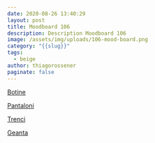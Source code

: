 ```yaml
---
date: 2020-08-26 13:40:29
layout: post
title: Moodboard 106
description: Description Moodboard 106
image: /assets/img/uploads/106-mood-board.png
category: "{{slug}}"
tags:
  - beige
author: thiagorossener
paginate: false
---
```

[Botine](http://bit.do/fHQcS)

[Pantaloni](http://bit.do/fHQcY)

[Trenci](http://bit.do/fHQc3)

[Geanta](http://bit.do/fHQc6)